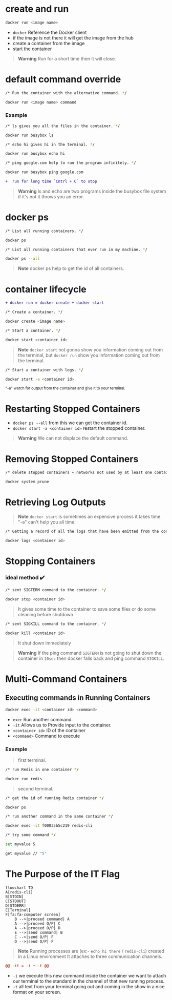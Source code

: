 # create and run
```sh
docker run <image name>
```
- `docker` Reference the Docker client
- if the image is not there it will get the image from the hub
- create a container from the image
- start the container
> __Warning__
> Run for a short time then it will close. 

# default command override
```sh
/* Run the container with the alternative command. */

docker run <image name> command
```
### Example
```sh
/* ls gives you all the files in the container. */

docker run busybox ls 

/* echo hi gives hi in the terminal. */

docker run busybox echo hi 

/* ping google.com help to run the program infinitely. */

docker run busybox ping google.com
```
```diff
+  run for long time `Cntrl + C` to stop
```
> __Warning__
> ls and echo are two programs inside the busybox file system if it's not it throws you an error.

# docker ps
```sh
/* List all running containers. */

docker ps

/* List all running containers that ever run in my machine. */

docker ps --all
```
> __Note__
> docker ps help to get the id of all containers.


# container lifecycle
```diff 
+ docker run = ducker create + ducker start
```
```sh
/* Create a container. */

docker create <image name>

/* Start a container. */

docker start <container id>
```
> __Note__
>`docker start` not gonna show you information coming out from the terminal, but `docker run` show you information coming out from the terminal.

```sh
/* Start a container with logs. */

docker start -a <container id>
```
<sub>"-a" watch for output from the container and give it to your terminal.</sub>

# Restarting Stopped Containers
- `docker ps --all` from this we can get the container id.
- `docker start -a <container id>` restart the stopped container.
> __Warning__
> We can not displace the default command.

# Removing Stopped Containers
```sh
/* delete stopped containers + networks not used by at least one container + all dangling images + all build cache */

docker system prune
``` 

# Retrieving Log Outputs
> __Note__
> `docker start` is sometimes an expensive process it takes time. "-a" can't help you all time.
```sh
/* Getting a record of all the logs that have been emitted from the container(inspect the container) */

docker logs <container id>
```

# Stopping Containers
### ideal method :heavy_check_mark:
```sh
/* sent SIGTERM command to the container. */

docker stop <container id>
``` 
> It gives some time to the container to save some files or do some cleaning before shutdown.
```sh
/* sent SIGKILL command to the container. */

docker kill <container id>
``` 
> It shut down immediately

>__Warning__
> If the ping command `SIGTERM` is not going to shut down the container in `10sec` then docker falls back and ping command `SIGKILL`.

# Multi-Command Containers

## Executing commands in Running Containers
```sh
docker exec -it <container id> <command>
```
- `exec` Run another command.
- `-it` Allows us to Provide input to the container.
- `<container id>` ID of the container
- `<command>` Command to execute
### Example
> first terminal.

```sh
/* run Redis in one container */

docker run redis
```
> second terminal.

```sh
/* get the id of running Redis container */

docker ps

/* run another command in the same container */

docker exec -it f00035b5c219 redis-cli

/* try some command */

set myvalue 5

get myvalue // "5"
```

# The Purpose of the IT Flag

```mermaid
flowchart TD
A[redis-cli]
B[STDIN]
C[STDOUT]
D[STDERR]
E[Terminal]
F[fa:fa-computer screen]
    B -->|proceed command| A
    A -->|proceed O/P| C
    A -->|proceed O/P| D
    E -->|send command| B
    C -->|send O/P| F
    D -->|send O/P| F
```
> __Note__
> Running processes are (ex:- `echo hi there` / `redis-cli`) created in a Linux environment
> It attaches to three communication channels.

```diff
@@ -it = -i + -t @@
```
- `-i` we execute this new command inside the container we want to attach our terminal to the standard in the channel of that new running process.
- `-t` all text from your terminal going out and coming in the show in a nice format on your screen.
